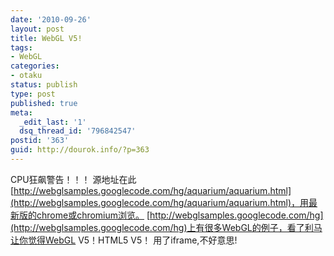 ```yaml
---
date: '2010-09-26'
layout: post
title: WebGL V5!
tags:
- WebGL
categories:
- otaku
status: publish
type: post
published: true
meta:
  _edit_last: '1'
  dsq_thread_id: '796842547'
postid: '363'
guid: http://dourok.info/?p=363
---
```

CPU狂飙警告！！！
源地址在此[http://webglsamples.googlecode.com/hg/aquarium/aquarium.html](http://webglsamples.googlecode.com/hg/aquarium/aquarium.html)，用最新版的chrome或chromium浏览。
[http://webglsamples.googlecode.com/hg](http://webglsamples.googlecode.com/hg)上有很多WebGL的例子，看了利马让你觉得WebGL
V5！HTML5 V5！ 用了iframe,不好意思!
